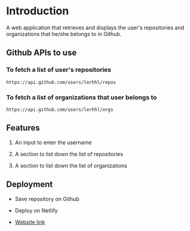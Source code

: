 # Introduction

A web application that retrieves and displays the user's repositories and organizations that he/she belongs to in Github.

## Github APIs to use

### To fetch a list of user's repositories
`https://api.github.com/users/lerhhl/repos`

### To fetch a list of organizations that user belongs to
`https://api.github.com/users/lerhhl/orgs`

## Features

1. An input to enter the username

2. A section to list down the list of repositories

3. A section to list down the list of organizations

## Deployment

- Save repository on Github
- Deploy on Netlify

- [Website link](https://reactjs-github-api.netlify.com/)
